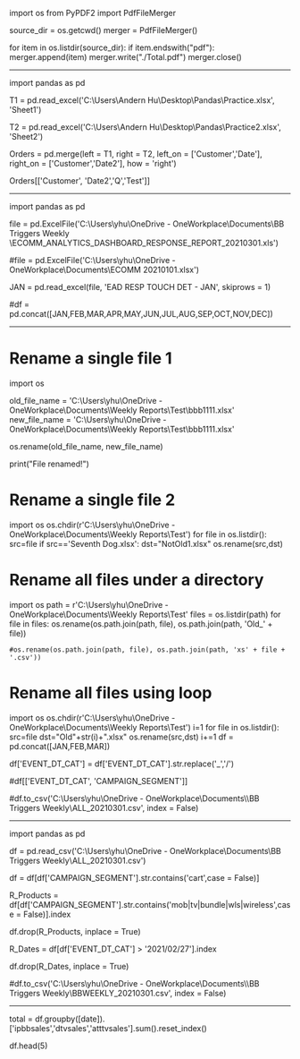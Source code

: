 import os
from PyPDF2 import PdfFileMerger

source_dir = os.getcwd()
merger = PdfFileMerger()

for item in os.listdir(source_dir):
    if item.endswith("pdf"):
        merger.append(item)
merger.write("./Total.pdf")
merger.close()

-------------------------------------------------------------------------------------------------------------------------
import pandas as pd

T1 = pd.read_excel('C:\\Users\\Andern Hu\\Desktop\\Pandas\\Practice.xlsx', 'Sheet1')

T2 = pd.read_excel('C:\\Users\\Andern Hu\\Desktop\\Pandas\\Practice2.xlsx', 'Sheet2')

Orders = pd.merge(left = T1, right = T2, left_on = ['Customer','Date'], right_on = ['Customer','Date2'], how = 'right')

Orders[['Customer', 'Date2','Q','Test']]

-------------------------------------------------------------------------------------------------------------------------
import pandas as pd

file = pd.ExcelFile('C:\\Users\\yhu\\OneDrive - OneWorkplace\\Documents\\BB Triggers Weekly\
\\ECOMM_ANALYTICS_DASHBOARD_RESPONSE_REPORT_20210301.xls')

#file = pd.ExcelFile('C:\\Users\\yhu\\OneDrive - OneWorkplace\\Documents\\ECOMM 20210101.xlsx')

JAN = pd.read_excel(file, 'EAD RESP TOUCH DET - JAN', skiprows = 1)

#df = pd.concat([JAN,FEB,MAR,APR,MAY,JUN,JUL,AUG,SEP,OCT,NOV,DEC])

-----------------------------------------------------------------------------------------------------------------------
# Rename a single file 1
import os

old_file_name = 'C:\\Users\\yhu\\OneDrive - OneWorkplace\\Documents\\Weekly Reports\\Test\\bbb1111.xlsx'
new_file_name = 'C:\\Users\\yhu\\OneDrive - OneWorkplace\\Documents\\Weekly Reports\\Test\\bbb1111.xlsx'

os.rename(old_file_name, new_file_name)

print("File renamed!")

# Rename a single file 2 
import os
os.chdir(r'C:\Users\yhu\OneDrive - OneWorkplace\Documents\Weekly Reports\Test')
for file in os.listdir():
    src=file
    if src=='Seventh Dog.xlsx':
           dst="NotOld1.xlsx"
           os.rename(src,dst)

# Rename all files under a directory
import os
path = r'C:\Users\yhu\OneDrive - OneWorkplace\Documents\Weekly Reports\Test'
files = os.listdir(path)
for file in files:
    os.rename(os.path.join(path, file), os.path.join(path, 'Old_' + file))

    #os.rename(os.path.join(path, file), os.path.join(path, 'xs' + file + '.csv'))

# Rename all files using loop
import os
os.chdir(r'C:\Users\yhu\OneDrive - OneWorkplace\Documents\Weekly Reports\Test')
i=1
for file in os.listdir():
    src=file
    dst="Old"+str(i)+".xlsx"
    os.rename(src,dst)
    i+=1
df = pd.concat([JAN,FEB,MAR])

df['EVENT_DT_CAT'] = df['EVENT_DT_CAT'].str.replace('_','/')

#df[['EVENT_DT_CAT', 'CAMPAIGN_SEGMENT']]

#df.to_csv('C:\\Users\\yhu\\OneDrive - OneWorkplace\\Documents\\\\BB Triggers Weekly\\ALL_20210301.csv', index = False)

---------------------------------------------------------------------------------------------------------------------------

import pandas as pd

df = pd.read_csv('C:\\Users\\yhu\\OneDrive - OneWorkplace\\Documents\\BB Triggers Weekly\\ALL_20210301.csv')

df = df[df['CAMPAIGN_SEGMENT'].str.contains('cart',case = False)]

R_Products = df[df['CAMPAIGN_SEGMENT'].str.contains('mob|tv|bundle|wls|wireless',case = False)].index

df.drop(R_Products, inplace = True)

R_Dates = df[df['EVENT_DT_CAT'] > '2021/02/27'].index

df.drop(R_Dates, inplace = True)

#df.to_csv('C:\\Users\\yhu\\OneDrive - OneWorkplace\\Documents\\\\BB Triggers Weekly\\BBWEEKLY_20210301.csv', index = False)

----------------------------------------------------------------------------------------------------------------------------

total = df.groupby([date]).['ipbbsales','dtvsales','atttvsales'].sum().reset_index()

df.head(5)

